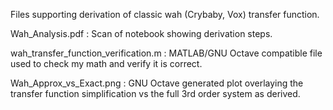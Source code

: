 Files supporting derivation of classic wah (Crybaby, Vox) transfer function.

Wah_Analysis.pdf : Scan of notebook showing derivation steps.

wah_transfer_function_verification.m : MATLAB/GNU Octave compatible file used to check my math and verify it is correct.

Wah_Approx_vs_Exact.png : GNU Octave generated plot overlaying the transfer function simplification vs the full 3rd order system as derived.
